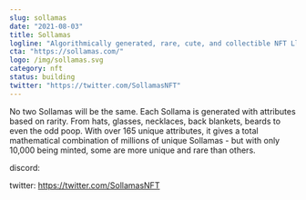 ```yaml
---
slug: sollamas
date: "2021-08-03"
title: Sollamas
logline: "Algorithmically generated, rare, cute, and collectible NFT Llamas"
cta: "https://sollamas.com/"
logo: /img/sollamas.svg
category: nft
status: building
twitter: "https://twitter.com/SollamasNFT"
---
```


No two Sollamas will be the same. Each Sollama is generated with attributes based on rarity. From hats, glasses, necklaces, back blankets, beards to even the odd poop. With over 165 unique attributes, it gives a total mathematical combination of millions of unique Sollamas - but with only 10,000 being minted, some are more unique and rare than others.

discord:

twitter: https://twitter.com/SollamasNFT
